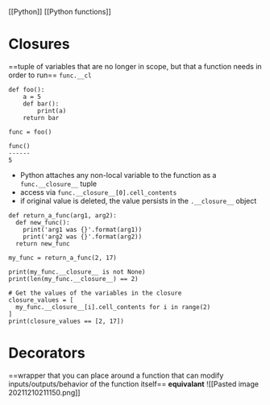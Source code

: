 [[Python]] [[Python functions]]
# Closures
==tuple of variables that are no longer in scope, but that a function needs in order to run==
`func.__cl`

```
def foo():
    a = 5
    def bar():
        print(a)
    return bar

func = foo()

func()
------
5
```
- Python attaches any non-local variable to the function as a `func.__closure__` tuple
- access via `func.__closure__[0].cell_contents`
- if original value is deleted, the value persists in the `.__closure__` object
```
def return_a_func(arg1, arg2):
  def new_func():
    print('arg1 was {}'.format(arg1))
    print('arg2 was {}'.format(arg2))
  return new_func
    
my_func = return_a_func(2, 17)

print(my_func.__closure__ is not None)
print(len(my_func.__closure__) == 2)

# Get the values of the variables in the closure
closure_values = [
  my_func.__closure__[i].cell_contents for i in range(2)
]
print(closure_values == [2, 17])
```

# Decorators
==wrapper that you can place around a function that can modify inputs/outputs/behavior of the function itself==
**equivalant**
![[Pasted image 20211210211150.png]]